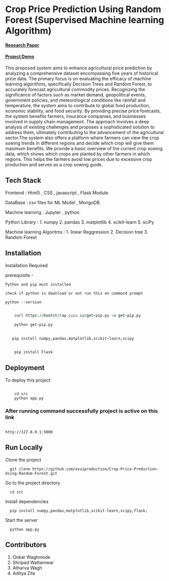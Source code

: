 
# Crop Price Prediction Using Random Forest (Supervised Machine learning Algorithm)

#### [Research Paper](https://internationalpubls.com/index.php/cana/article/view/762)

#### [Project Demo](https://www.youtube.com/watch?v=AkiO8RtKaps)

This proposed system aims to enhance agricultural price prediction by analyzing a comprehensive dataset encompassing five years of historical price data. The primary focus is on evaluating the efficacy of machine learning algorithms, specifically Decision Trees and Random Forest, to accurately forecast agricultural commodity prices. Recognizing the significance of factors such as market demand, geopolitical events, government policies, and meteorological conditions like rainfall and temperature, the system aims to contribute to global food production, economic stability, and food security. By providing precise price forecasts, the system benefits farmers, insurance companies, and businesses involved in supply chain management. The approach involves a deep analysis of existing challenges and proposes a sophisticated solution to address them, ultimately contributing to the advancement of the agricultural sector.The system also offers a platform where farmers can view the crop sowing trends in different regions and decide which crop will give them maximum benefits. We provide a basic overview of the current crop sowing data, which shows which crops are planted by other farmers in which regions. This helps the farmers avoid low prices due to excessive crop production and serves as a crop sowing guide.


## Tech Stack

Frontend : Html5 , CSS , javascript , Flask Module.

DataBase : csv files for ML Model , MongoDB.

Machine learning : Jupyter , python.

Python Library : 
    1. numpy
    2. pandas
    3. matplotlib
    4. scikit-learn
    5. sciPy

Machine learning Algoritms : 
    1. linear Reggression
    2. Decision tree 
    3. Random Forest




## Installation

Installation Required

prerequisite - 
    
    Python and pip must installed

    check if python is download or not run this on commond prompt

    python --version


``` for pip install run this two commond on cmd

    curl https://bootst/rap.pypa.io/get-pip.py -o get-pip.py
    
    python get-pip.py

```

```for Installation of Libraries run this commond on cmd
   
   pip install numpy,pandas,matplotlib,scikit-learn,scipy

```

```for Flask module intallation run this commond

    pip install Flask

```
    
## Deployment

To deploy this project


```run on bash or terminal

    cd src
    python app.py

```

### After running command successfully project is active on this link
```

http://127.0.0.1:5000

```


## Run Locally

Clone the project

```
  git clone https://github.com/ovuiproduction/Crop-Price-Prediction-Using-Random-Forest.git
```

Go to the project directory

```
  cd src
```

Install dependencies

```
  pip install numpy,pandas,matplotlib,scikit-learn,scipy,flask;
```

Start the server

```
  python app.py
```


## Contributors

1. Onkar Waghmode
2. Shripad Wattamwar
3. Atharva Wagh
4. Aditya Zite
